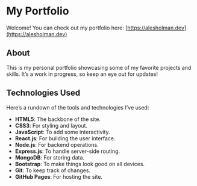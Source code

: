 # My Portfolio

Welcome! You can check out my portfolio here: [https://alesholman.dev](https://alesholman.dev)

## About

This is my personal portfolio showcasing some of my favorite projects and skills. It’s a work in progress, so keep an eye out for updates!

## Technologies Used

Here’s a rundown of the tools and technologies I’ve used:

- **HTML5**: The backbone of the site.
- **CSS3**: For styling and layout.
- **JavaScript**: To add some interactivity.
- **React.js**: For building the user interface.
- **Node.js**: For backend operations.
- **Express.js**: To handle server-side routing.
- **MongoDB**: For storing data.
- **Bootstrap**: To make things look good on all devices.
- **Git**: To keep track of changes.
- **GitHub Pages**: For hosting the site.
